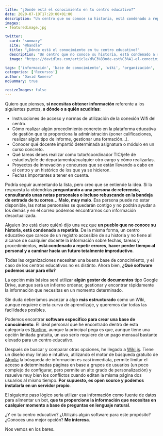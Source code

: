 ```yaml
---
title: "¿Dónde está el conocimiento en tu centro educativo?"
date: 2020-07-10T17:20:00+01:00
description: "Un centro que no conoce su historia, está condenado a repetirla"
images:
- featuredimage.jpg

twitter:
  card: "summary"
  site: "@handle"
  title: "¿Dónde está el conocimiento en tu centro educativo?"
  description: "Un centro que no conoce su historia, está condenado a repetirla"
  image: "https://davidlms.com/article/d%C3%B3nde-est%C3%A1-el-conocimiento-en-tu-centro-educativo/featuredimage.jpg"

tags: ['información', 'base de conocimiento', 'wiki', 'organización', 'open source', 'wikijs']
categories: ['Recursos']
author: "David Romero"
noSummary: true

resizeImages: false
---
```

Quiero que pienses, **si necesitas obtener información** referente a los siguientes puntos, **a dónde o a quién acudirías**:
* Instrucciones de acceso y normas de utilización de la conexión Wifi del centro.
* Cómo realizar algún procedimiento concreto en la plataforma educativa de gestión que te proporciona la administración (poner calificaciones, realizar algún tipo de informe, gestionar una formación…).
* Conocer qué docente impartió determinada asignatura o módulo en un curso concreto.
* Qué tareas debes realizar como tutor\/coordinador TIC\/jefe de estudios\/jefe de departamento\/cualquier otro cargo y cómo realizarlas.
* Proyectos de innovación y concursos que se están llevando a cabo en el centro y un histórico de los que ya se hicieron.
* Fechas importantes a tener en cuenta.

Podría seguir aumentando la lista, pero creo que se entiende la idea. Si la respuesta la obtendrías **preguntando a una persona de referencia, consultando unas notas personales o incluso rebuscando en la bandeja de entrada de tu correo… Malo, muy malo**. Esa persona puede no estar disponible, las notas personales se quedarán contigo y no podrán ayudar a los demás y en el correo podemos encontrarnos con información desactualizada.

Alguien (no está claro quién) dijo una vez que **un pueblo que no conoce su historia, está condenado a repetirla**. De la misma forma, un centro educativo que carece de un registro accesible de su historia y no tiene al alcance de cualquier docente la información sobre fechas, tareas y procedimientos, **está condenado a repetir errores, hacer perder tiempo al personal y a caminar hacia un futuro totalmente improductivo**.

Todas las organizaciones necesitan una buena base de conocimiento, y el caso de los centros educativos no es distinto. Ahora bien, **¿Qué software podemos usar para ello?**

La opción más básica será utilizar **algún gestor de documentos** tipo Google Drive, aunque será un infierno ordenar, gestionar y encontrar rápidamente la información que necesitas en un momento determinado.

Sin duda deberíamos avanzar a algo **más estructurado** como un Wiki, aunque requiere cierta curva de aprendizaje, y queremos dar todas las facilidades posibles.

Podemos encontrar **software específico para crear una base de conocimiento**. El ideal personal que he encontrado dentro de esta categoría es [Nuclino](https://www.nuclino.com/), aunque la principal pega es que, aunque tiene una opción limitada gratuita, un uso serio requiere de un pago mensual bastante elevado para un centro educativo.

Después de buscar y comparar otras opciones, he llegado a [Wiki.js](https://wiki.js.org/). Tiene un diseño muy limpio e intuitivo, utilizando el motor de búsqueda gratuito de [Algolia](https://www.algolia.com/) la búsqueda de información es casi inmediata, permite limitar el acceso a determinadas páginas en base a grupos de usuarios (un poco complejo de configurar, pero permite un alto grado de personalización) y resuelve muy bien los conflictos cuando editan la misma página dos usuarios al mismo tiempo. **Por supuesto, es open source y podemos instalarla en un servidor propio**.

El siguiente paso lógico sería utilizar esa información como fuente de datos para alimentar un bot, **que te proporcione la información que necesitas en cualquier momento a base de preguntas en lenguaje natural**.

¿Y en tu centro educativo? ¿Utilizáis algún software para este propósito? ¿Conoces una mejor opción? **Me interesa**.

Nos vemos en los bares.
